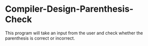 # Compiler-Design-Parenthesis-Check
This program will take an input from the user and check whether the parenthesis is correct or incorrect.
